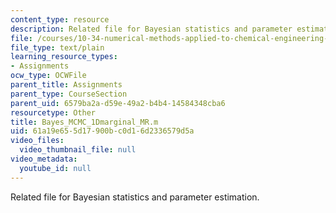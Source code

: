 ```yaml
---
content_type: resource
description: Related file for Bayesian statistics and parameter estimation.
file: /courses/10-34-numerical-methods-applied-to-chemical-engineering-fall-2005/61a19e655d17900bc0d16d2336579d5a_Bayes_MCMC_1Dmarginal_MR.m
file_type: text/plain
learning_resource_types:
- Assignments
ocw_type: OCWFile
parent_title: Assignments
parent_type: CourseSection
parent_uid: 6579ba2a-d59e-49a2-b4b4-14584348cba6
resourcetype: Other
title: Bayes_MCMC_1Dmarginal_MR.m
uid: 61a19e65-5d17-900b-c0d1-6d2336579d5a
video_files:
  video_thumbnail_file: null
video_metadata:
  youtube_id: null
---
```

Related file for Bayesian statistics and parameter estimation.

